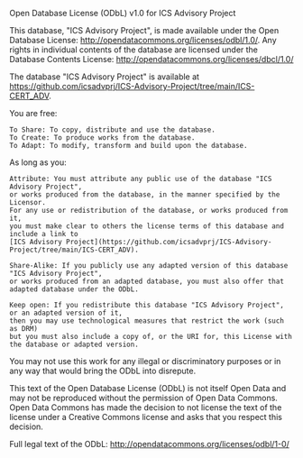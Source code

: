Open Database License (ODbL) v1.0 for ICS Advisory Project

This database, "ICS Advisory Project", is made available under the Open Database License:
http://opendatacommons.org/licenses/odbl/1.0/. Any rights in individual
contents of the database are licensed under the Database Contents License:
http://opendatacommons.org/licenses/dbcl/1.0/

The database "ICS Advisory Project" is available at https://github.com/icsadvprj/ICS-Advisory-Project/tree/main/ICS-CERT_ADV.

You are free:

    To Share: To copy, distribute and use the database.
    To Create: To produce works from the database.
    To Adapt: To modify, transform and build upon the database.

As long as you:

    Attribute: You must attribute any public use of the database "ICS Advisory Project",
    or works produced from the database, in the manner specified by the Licensor.
    For any use or redistribution of the database, or works produced from it,
    you must make clear to others the license terms of this database and include a link to 
    [ICS Advisory Project](https://github.com/icsadvprj/ICS-Advisory-Project/tree/main/ICS-CERT_ADV).

    Share-Alike: If you publicly use any adapted version of this database "ICS Advisory Project",
    or works produced from an adapted database, you must also offer that
    adapted database under the ODbL.

    Keep open: If you redistribute this database "ICS Advisory Project", or an adapted version of it,
    then you may use technological measures that restrict the work (such as DRM)
    but you must also include a copy of, or the URI for, this License with
    the database or adapted version.

You may not use this work for any illegal or discriminatory purposes or in any
way that would bring the ODbL into disrepute.

This text of the Open Database License (ODbL) is not itself Open Data and may
not be reproduced without the permission of Open Data Commons. Open Data
Commons has made the decision to not license the text of the license under a
Creative Commons license and asks that you respect this decision.

Full legal text of the ODbL: http://opendatacommons.org/licenses/odbl/1-0/

